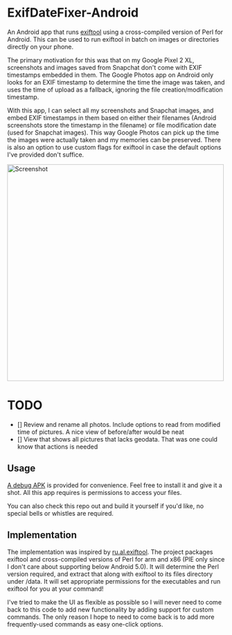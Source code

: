 # ExifDateFixer-Android

An Android app that runs [exiftool](https://exiftool.org/) using a cross-compiled version of Perl for Android. This can be used to run exiftool in batch on images or directories directly on your phone.

The primary motivation for this was that on my Google Pixel 2 XL, screenshots and images saved from Snapchat don't come with EXIF timestamps embedded in them. The Google Photos app on Android only looks for an EXIF timestamp to determine the time the image was taken, and uses the time of upload as a fallback, ignoring the file creation/modification timestamp.

With this app, I can select all my screenshots and Snapchat images, and embed EXIF timestamps in them based on either their filenames (Android screenshots store the timestamp in the filename) or file modification date (used for Snapchat images). This way Google Photos can pick up the time the images were actually taken and my memories can be preserved. There is also an option to use custom flags for exiftool in case the default options I've provided don't suffice.

<img src="screenshot.png" alt="Screenshot" width="500" />

# TODO

- [] Review and rename all photos. Include options to read from modified time of pictures. A nice view of before/after would be neat
- [] View that shows all pictures that lacks geodata. That was one could know that actions is needed


## Usage

[A debug APK](ExifDateFixer-debug.apk) is provided for convenience. Feel free to install it and give it a shot. All this app requires is permissions to access your files.

You can also check this repo out and build it yourself if you'd like, no special bells or whistles are required.

## Implementation

The implementation was inspired by [ru.al.exiftool](https://apkpure.com/exiftool/ru.al.exiftool). The project packages exiftool and cross-compiled versions of Perl for arm and x86 (PIE only since I don't care about supporting below Android 5.0). It will determine the Perl version required, and extract that along with exiftool to its files directory under /data. It will set appropriate permissions for the executables and run exiftool for you at your command!

I've tried to make the UI as flexible as possible so I will never need to come back to this code to add new functionality by adding support for custom commands. The only reason I hope to need to come back is to add more frequently-used commands as easy one-click options.
